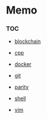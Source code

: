 Memo
====

### TOC

* [blockchain](blockchain)

* [cpp](cpp)

* [docker](docker)

* [git](git)

* [parity](parity)

* [shell](shell)

* [vim](vim)
